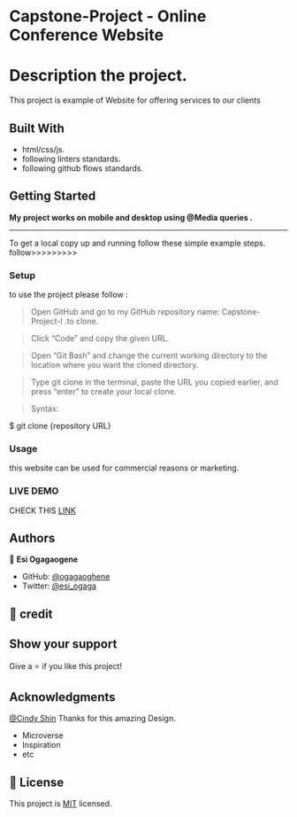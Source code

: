 # Capstone-Project - Online Conference Website

# Description the project.

This project is example of Website for offering services to our clients

## Built With

- html/css/js.
- following linters standards.
- following github flows standards.


## Getting Started

**My project works on mobile and desktop using @Media queries .**
****************************************************
To get a local copy up and running follow these simple example steps.
follow>>>>>>>>>


### Setup

to use the project please follow :

 >Open GitHub and go to my GitHub repository name: Capstone-Project-I .to clone.

 >Click “Code” and copy the given URL.

 >Open “Git Bash” and change the current working directory to the location where you want the cloned directory.

 >Type git clone in the terminal, paste the URL you copied earlier, and press “enter” to create your local clone.

 >Syntax:

  $ git clone {repository URL}

### Usage
this website can be used for commercial reasons or marketing.

### LIVE DEMO
CHECK THIS [LINK](https://ogagaoghene.github.io/online-conference-website/)

## Authors

👤 **Esi Ogagaogene**

- GitHub: [@ogagaoghene](https://github.com/ogagaoghene)
- Twitter: [@esi_ogaga](https://twitter.com/@esi_ogagaoghene)

## 🤝 credit


## Show your support

Give a ⭐️ if you like this project!

## Acknowledgments
[@Cindy Shin](https://www.behance.net/adagio07) Thanks for this amazing Design.
- Microverse
- Inspiration
- etc

## 📝 License

This project is [MIT](./MIT.md) licensed.
